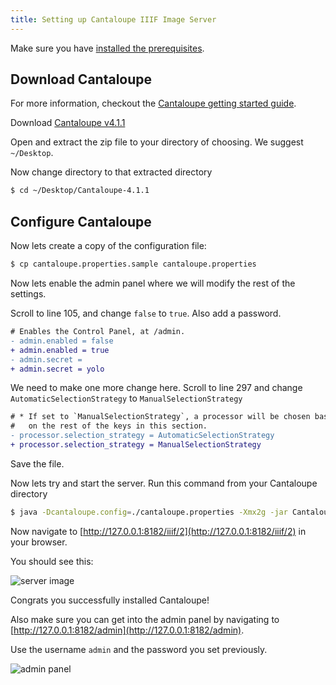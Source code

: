 ```yaml
---
title: Setting up Cantaloupe IIIF Image Server
---
```


Make sure you have [installed the prerequisites](https://gist.github.com/mejackreed/8ed979425ae702eaf1ebb2dbc1d7313b).

## Download Cantaloupe

For more information, checkout the [Cantaloupe getting started guide](https://medusa-project.github.io/cantaloupe/manual/3.4/getting-started.html).

Download [Cantaloupe v4.1.1](https://github.com/medusa-project/cantaloupe/releases/download/v4.1.1/cantaloupe-4.1.1.zip)

Open and extract the zip file to your directory of choosing. We suggest `~/Desktop`.

Now change directory to that extracted directory

```sh
$ cd ~/Desktop/Cantaloupe-4.1.1
```

## Configure Cantaloupe

Now lets create a copy of the configuration file:

```sh
$ cp cantaloupe.properties.sample cantaloupe.properties
```

Now lets enable the admin panel where we will modify the rest of the settings.

Scroll to line 105, and change `false` to `true`. Also add a password.

```diff
# Enables the Control Panel, at /admin.
- admin.enabled = false
+ admin.enabled = true
- admin.secret =
+ admin.secret = yolo
```

We need to make one more change here. Scroll to line 297 and change `AutomaticSelectionStrategy` to `ManualSelectionStrategy`

```diff
# * If set to `ManualSelectionStrategy`, a processor will be chosen based
#   on the rest of the keys in this section.
- processor.selection_strategy = AutomaticSelectionStrategy
+ processor.selection_strategy = ManualSelectionStrategy

```

Save the file.

Now lets try and start the server. Run this command from your Cantaloupe directory

```sh
$ java -Dcantaloupe.config=./cantaloupe.properties -Xmx2g -jar Cantaloupe-4.1.1.war
```

Now navigate to [http://127.0.0.1:8182/iiif/2](http://127.0.0.1:8182/iiif/2) in your browser.

You should see this:

![server image](/img/cantaloupe-image.png)

Congrats you successfully installed Cantaloupe!

Also make sure you can get into the admin panel by navigating to [http://127.0.0.1:8182/admin](http://127.0.0.1:8182/admin).

Use the username `admin` and the password you set previously.

![admin panel](/img/cantaloupe-admin.png)
